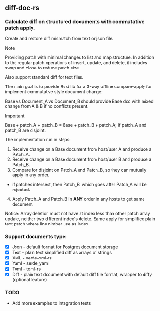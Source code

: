 ## diff-doc-rs

### Calculate diff on structured documents with commutative patch apply.

Create and restore diff mismatch from text or json file.

> [!NOTE]
> Providing patch with minimal changes to list and map structure.
> In addition to the regular patch operations of insert, update, and delete, it includes swap and clone to reduce patch size.

Also support standard diff for text files.

The main goal is to provide Rust lib for a 3-way offline compare-apply for implement commutative style document change:

Base vs Document_A vs Document_B should provide Base doc with mixed change from A & B if no conflicts present.

> [!IMPORTANT]
> Base + patch_A + patch_B = Base + patch_B + patch_A; if patch_A and patch_B are disjoint.

The implementation run in steps:
1. Receive change on a Base document from host/user A and produce a Patch_A. 
2. Receive change on a Base document from host/user B and produce a Patch_B.
3. Compare for disjoint on Patch_A and Patch_B, so they can mutually apply in any order.
 -  if patches intersect, then Patch_B, which goes after Patch_A will be rejected.
4. Apply Patch_A and Patch_B in **ANY** order in any hosts to get same document.

Notice:
Array deletion must not have at index less than other patch array update, neither two different index's delete.
Same apply for simplified plain text patch where line nimber use as index.

### Support documents type:

- [x] Json - default format for Postgres document storage
- [x] Text - plain text simplified diff as arrays of strings
- [x] XML - serde-xml-rs
- [x] Yaml - serde_yaml
- [x] Toml - toml-rs
- [x] Diff - plain text document with default diff file format, wrapper to diffy (optional feature)

### TODO
- Add more examples to integration tests
